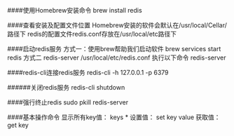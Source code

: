 ####使用Homebrew安装命令
    brew install redis

####查看安装及配置文件位置
    Homebrew安装的软件会默认在/usr/local/Cellar/路径下
    redis的配置文件redis.conf存放在/usr/local/etc路径下

####启动redis服务
    方式一：使用brew帮助我们启动软件
    brew services start redis
    方式二
    redis-server /usr/local/etc/redis.conf
    执行以下命令
    redis-server

####redis-cli连接redis服务
    redis-cli -h 127.0.0.1 -p 6379

######关闭redis服务
    redis-cli shutdown

####强行终止redis
    sudo pkill redis-server

####基本操作命令
    显示所有key值： keys *
    设置值： set key value
    获取值： get key

